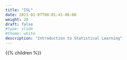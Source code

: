 ```yaml
---
title: "ISL"
date: 2021-01-07T08:01:41-06:00
weight: 20
draft: false
#type: slide
#theme: white
description: "Introduction to Statistical Learning"
---
```


{{% children %}}

